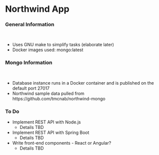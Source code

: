 <!DOCTYPE html>
<metadata charset="utf8">
  
<h1>Northwind App</h1>

<div>
  <h3>General Information</h3><br>
  <ul>
    <li>Uses GNU make to simplify tasks (elaborate later)</li>
    <li>Docker images used: mongo:latest
  </ul>
</div>

<div>  
  <h3>Mongo Information</h3><br>
  <ul>
    <li>Database instance runs in a Docker container and is published on the default port 27017</li>
    <li>Northwind sample data pulled from https://github.com/tmcnab/northwind-mongo</li>
  </ul>
</div>


<div>
  <h3>To Do</h3>
  <ul>
    <li>Implement REST API with Node.js
      <ul>
        <li>Details TBD</li>
      </ul>
    </li>
    <li>Implement REST API with Spring Boot
      <ul>
        <li>Details TBD</li>
      </ul>
    </li>
    <li>Write front-end components - React or Angular?
      <ul>
        <li>Details TBD</li>
      </ul>
    </li>
  </ul>
</div>
